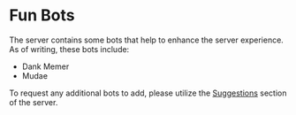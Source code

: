 # Fun Bots

The server contains some bots that help to enhance the server experience. As of writing, these bots include:

* Dank Memer
* Mudae

To request any additional bots to add, please utilize the [Suggestions](suggestions.md) section of the server.